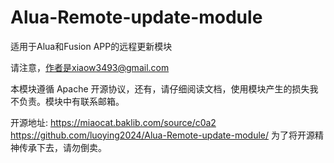 # Alua-Remote-update-module
适用于Alua和Fusion APP的远程更新模块

请注意，作者是xiaow3493@gmail.com

本模块遵循  Apache  开源协议，还有，请仔细阅读文档，使用模块产生的损失我不负责。模块中有联系邮箱。

开源地址:
https://miaocat.baklib.com/source/c0a2
https://github.com/luoying2024/Alua-Remote-update-module/
为了将开源精神传承下去，请勿倒卖。
